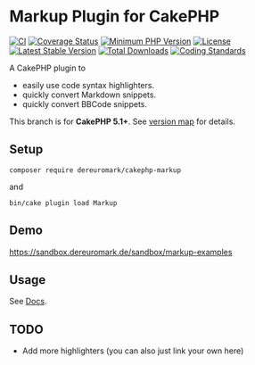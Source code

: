 # Markup Plugin for CakePHP
[![CI](https://github.com/dereuromark/cakephp-markup/actions/workflows/ci.yml/badge.svg?branch=master)](https://github.com/dereuromark/cakephp-markup/actions/workflows/ci.yml?query=branch%3Amaster)
[![Coverage Status](https://coveralls.io/repos/dereuromark/cakephp-markup/badge.svg)](https://coveralls.io/r/dereuromark/cakephp-markup)
[![Minimum PHP Version](https://img.shields.io/badge/php-%3E%3D%208.1-8892BF.svg)](https://php.net/)
[![License](https://poser.pugx.org/dereuromark/cakephp-markup/license.svg)](LICENSE)
[![Latest Stable Version](https://poser.pugx.org/dereuromark/cakephp-markup/v/stable.svg)](https://packagist.org/packages/dereuromark/cakephp-markup)
[![Total Downloads](https://poser.pugx.org/dereuromark/cakephp-markup/d/total.svg)](https://packagist.org/packages/dereuromark/cakephp-markup)
[![Coding Standards](https://img.shields.io/badge/cs-PSR--2--R-yellow.svg)](https://github.com/php-fig-rectified/fig-rectified-standards)

A CakePHP plugin to
- easily use code syntax highlighters.
- quickly convert Markdown snippets.
- quickly convert BBCode snippets.

This branch is for **CakePHP 5.1+**. See [version map](https://github.com/dereuromark/cakephp-markup/wiki#cakephp-version-map) for details.

## Setup
```
composer require dereuromark/cakephp-markup
```
and
```
bin/cake plugin load Markup
```

## Demo
https://sandbox.dereuromark.de/sandbox/markup-examples

## Usage

See [Docs](/docs).

## TODO
- Add more highlighters (you can also just link your own here)
